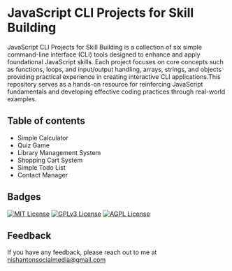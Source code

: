 
# JavaScript CLI Projects for Skill Building

JavaScript CLI Projects for Skill Building is a collection of six simple command-line interface (CLI) tools designed to enhance and apply foundational JavaScript skills. Each project focuses on core concepts such as functions, loops, and input/output handling, arrays, strings, and objects providing practical experience in creating interactive CLI applications.This repository serves as a hands-on resource for reinforcing JavaScript fundamentals and developing effective coding practices through real-world examples.




## Table of contents
* Simple Calculator
* Quiz Game
* Library Management System
* Shopping Cart System
* Simple Todo List
* Contact Manager

## Badges

[![MIT License](https://img.shields.io/badge/License-MIT-green.svg)](https://choosealicense.com/licenses/mit/)
[![GPLv3 License](https://img.shields.io/badge/License-GPL%20v3-yellow.svg)](https://opensource.org/licenses/)
[![AGPL License](https://img.shields.io/badge/license-AGPL-blue.svg)](http://www.gnu.org/licenses/agpl-3.0)


## Feedback

If you have any feedback, please reach out to me at nishantonsocialmedia@gmail.com


